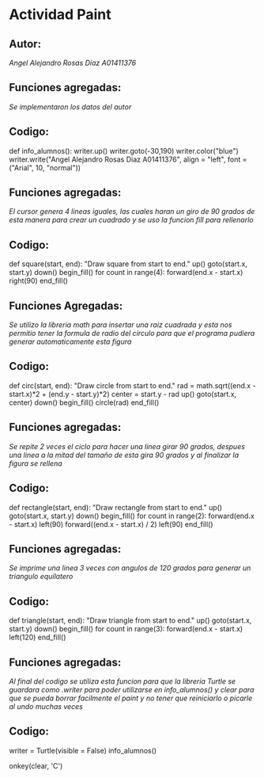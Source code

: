 # Actividad Paint
## Autor:
*Angel Alejandro Rosas Díaz A01411376*
## Funciones agregadas:
*Se implementaron los datos del autor*
## Codigo:
def info_alumnos():
    writer.up()
    writer.goto(-30,190)
    writer.color("blue")
    writer.write("Angel Alejandro Rosas Diaz A01411376", align = "left", font = ("Arial", 10, "normal"))
  
## Funciones agregadas:
*El cursor genera 4 lineas iguales, las cuales haran un giro de 90 grados de esta manera para crear un cuadrado y se uso la funcion fill para rellenarlo*
## Codigo:
def square(start, end):
    "Draw square from start to end."
    up()
    goto(start.x, start.y)
    down()
    begin_fill()
    for count in range(4):
        forward(end.x - start.x)
        right(90)
    end_fill()
    
 ## Funciones Agregadas: 
 *Se utilizo la libreria math para insertar una raiz cuadrada y esta nos permitio tener la formula de radio del circulo para que el programa pudiera generar automaticamente esta figura*
 ## Codigo:
 def circ(start, end):
    "Draw circle from start to end."
    rad = math.sqrt((end.x - start.x)*2 + (end.y - start.y)*2)
    center = start.y - rad
    up()
    goto(start.x, center)
    down()
    begin_fill()
    circle(rad)
    end_fill()
    
 ## Funciones agregadas:
 *Se repite 2 veces el ciclo para hacer una linea girar 90 grados, despues una linea a la mitad del tamaño de esta gira 90 grados y al finalizar la figura se rellena*
 ## Codigo:
 def rectangle(start, end):
    "Draw rectangle from start to end."
    up()
    goto(start.x, start.y)
    down()
    begin_fill()
    for count in range(2):
        forward(end.x - start.x)
        left(90)
        forward((end.x - start.x) / 2)
        left(90)
    end_fill()
    
 ## Funciones agregadas:
 *Se imprime una linea 3 veces con angulos de 120 grados para generar un triangulo equilatero*
 ## Codigo:
 def triangle(start, end):
    "Draw triangle from start to end."
    up()
    goto(start.x, start.y)
    down()
    begin_fill()
    for count in range(3):
        forward(end.x - start.x)
        left(120)
    end_fill()
    
 ## Funciones agregadas:
 *Al final del codigo se utiliza esta funcion para que la librería Turtle se guardara como .writer para poder utilizarse en info_alumnos() y clear para que se pueda borrar facilmente el paint y no tener que reiniciarlo o picarle al undo muchas veces*
## Codigo:
writer = Turtle(visible = False)
info_alumnos()

onkey(clear, 'C')
